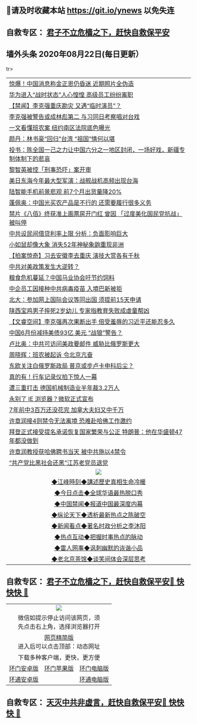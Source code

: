 ## 📩请及时收藏本站 https://git.io/ynews 以免失连</a>
## 自救专区： [君子不立危樯之下，赶快自救保平安 ](https://github.com/pwgy/td/blob/master/README.md)

## 墙外头条 2020年08月22日(每日更新）</a>

 <table>
tr><td colspan="2" align="left"><a href="https://ovsihbgb.xvhtf.cyou/?name=c1214903&key=krgexxuardvhjliu&from=gy2">惊爆！中国消息称金正恩仍昏迷 近期照片全伪造</a></td></tr>
<tr><td colspan="2" align="left"><a href="https://ovsihbgb.xvhtf.cyou/?name=c1214865&key=krgexxuardvhjliu&from=gy2">华为进入“战时状态”人心惶惶 高级员工纷纷离职</a></td></tr>
<tr><td colspan="2" align="left"><a href="https://ovsihbgb.xvhtf.cyou/?name=c1214863&key=krgexxuardvhjliu&from=gy2">【禁闻】李克强重庆勘灾 又遇“临时演员”？</a></td></tr>
<tr><td colspan="2" align="left"><a href="https://ovsihbgb.xvhtf.cyou/?name=c1214846&key=krgexxuardvhjliu&from=gy2">李克强被警告或成林彪第二 与习同日考察唱对台戏</a></td></tr>
<tr><td colspan="2" align="left"><a href="https://ovsihbgb.xvhtf.cyou/?name=c1214900&key=krgexxuardvhjliu&from=gy2">一文看懂班农案 纽约南区法院底色曝光</a></td></tr>
<tr><td colspan="2" align="left"><a href="https://ovsihbgb.xvhtf.cyou/?name=c1214825&key=krgexxuardvhjliu&from=gy2">颜丹：林书豪“回归”台湾 “祖国”情何以堪</a></td></tr>
<tr><td colspan="2" align="left"><a href="https://ovsihbgb.xvhtf.cyou/?name=c1214829&key=krgexxuardvhjliu&from=gy2">投书：陈全国一己之力让中国六分之一地区封闭，一场好戏，新疆专制体制下的悲哀</a></td></tr>
<tr><td colspan="2" align="left"><a href="https://ovsihbgb.xvhtf.cyou/?name=c1214884&key=krgexxuardvhjliu&from=gy2">黎智英被控「刑事恐吓」案开审</a></td></tr>
<tr><td colspan="2" align="left"><a href="https://ovsihbgb.xvhtf.cyou/?name=c1214883&key=krgexxuardvhjliu&from=gy2">美日东海今年最大型军演：战舰战机高频出现台海</a></td></tr>
<tr><td colspan="2" align="left"><a href="https://ovsihbgb.xvhtf.cyou/?name=c1214885&key=krgexxuardvhjliu&from=gy2">陆智能手机前景悲观 前7个月出货量降20%</a></td></tr>
<tr><td colspan="2" align="left"><a href="https://ovsihbgb.xvhtf.cyou/?name=c1214898&key=krgexxuardvhjliu&from=gy2">蓬佩奥：中国光买农产品是不行的 还需要履行很多义务</a></td></tr>
<tr><td colspan="2" align="left"><a href="https://ovsihbgb.xvhtf.cyou/?name=c1214880&key=krgexxuardvhjliu&from=gy2">禁片《八佰》终获准上画票房开门红 曾因 「过度美化国民党抗战」被叫停</a></td></tr>
<tr><td colspan="2" align="left"><a href="https://ovsihbgb.xvhtf.cyou/?name=c1214862&key=krgexxuardvhjliu&from=gy2">中共设民间借贷利率上限 分析：负面影响巨大</a></td></tr>
<tr><td colspan="2" align="left"><a href="https://ovsihbgb.xvhtf.cyou/?name=c1214854&key=krgexxuardvhjliu&from=gy2">小如鼠却像大象 消失52年神秘象鼩重现非洲</a></td></tr>
<tr><td colspan="2" align="left"><a href="https://ovsihbgb.xvhtf.cyou/?name=c1214826&key=krgexxuardvhjliu&from=gy2">【拍案惊奇】习去安徽李去重庆 演技大赏各有千秋</a></td></tr>
<tr><td colspan="2" align="left"><a href="https://ovsihbgb.xvhtf.cyou/?name=c1214877&key=krgexxuardvhjliu&from=gy2">中共对美政策发生大逆转？</a></td></tr>
<tr><td colspan="2" align="left"><a href="https://ovsihbgb.xvhtf.cyou/?name=c1214815&key=krgexxuardvhjliu&from=gy2">粮食危机蔓延？中国马业协会吁节约饲料</a></td></tr>
<tr><td colspan="2" align="left"><a href="https://ovsihbgb.xvhtf.cyou/?name=c1214814&key=krgexxuardvhjliu&from=gy2">中企员工因接种中共病毒疫苗 入境巴新被拒</a></td></tr>
<tr><td colspan="2" align="left"><a href="https://ovsihbgb.xvhtf.cyou/?name=c1214886&key=krgexxuardvhjliu&from=gy2">北大：参加网上国际会议等同出国 须提前15天申请</a></td></tr>
<tr><td colspan="2" align="left"><a href="https://ovsihbgb.xvhtf.cyou/?name=c1214882&key=krgexxuardvhjliu&from=gy2">陕西宝鸡男子摔死2岁幼儿 专家指教育失败成虐童帮凶</a></td></tr>
<tr><td colspan="2" align="left"><a href="https://ovsihbgb.xvhtf.cyou/?name=c1214866&key=krgexxuardvhjliu&from=gy2">【文睿空间】李克强再次果断出手 倍受羞辱的习近平还能忍多久</a></td></tr>
<tr><td colspan="2" align="left"><a href="https://ovsihbgb.xvhtf.cyou/?name=c1214855&key=krgexxuardvhjliu&from=gy2">中国6月份减持美债93亿 美元 “战狼”警告？</a></td></tr>
<tr><td colspan="2" align="left"><a href="https://ovsihbgb.xvhtf.cyou/?name=c1214901&key=krgexxuardvhjliu&from=gy2">卢比奥：中共可访问美政要邮件 威胁比俄罗斯更大</a></td></tr>
<tr><td colspan="2" align="left"><a href="https://ovsihbgb.xvhtf.cyou/?name=c1214845&key=krgexxuardvhjliu&from=gy2">周晓辉：班农被起诉 令北京亢奋</a></td></tr>
<tr><td colspan="2" align="left"><a href="https://ovsihbgb.xvhtf.cyou/?name=c1214837&key=krgexxuardvhjliu&from=gy2">东欧关注白俄罗斯政局 普京或步卢卡申科后尘？</a></td></tr>
<tr><td colspan="2" align="left"><a href="https://ovsihbgb.xvhtf.cyou/?name=c1214895&key=krgexxuardvhjliu&from=gy2">真的有！行车记录仪拍下惊人一幕</a></td></tr>
<tr><td colspan="2" align="left"><a href="https://ovsihbgb.xvhtf.cyou/?name=c1214902&key=krgexxuardvhjliu&from=gy2">遭三重打击 德国机械制造业半年裁3.2万人</a></td></tr>
<tr><td colspan="2" align="left"><a href="https://ovsihbgb.xvhtf.cyou/?name=c1214894&key=krgexxuardvhjliu&from=gy2">永别了 IE 浏览器？微软正式宣布</a></td></tr>
<tr><td colspan="2" align="left"><a href="https://ovsihbgb.xvhtf.cyou/?name=c1214899&key=krgexxuardvhjliu&from=gy2">7年前中3百万还没花完 加拿大夫妇又中千万</a></td></tr>
<tr><td colspan="2" align="left"><a href="https://ovsihbgb.xvhtf.cyou/?name=c1214831&key=krgexxuardvhjliu&from=gy2">许章润接4则禁令无法离境 恐难赴哈佛工作邀约</a></td></tr>
<tr><td colspan="2" align="left"><a href="https://ovsihbgb.xvhtf.cyou/?name=c1214838&key=krgexxuardvhjliu&from=gy2">拜登正式接受提名承诺恢复国家繁荣与公正 特朗普：他在华盛顿47年都没做到</a></td></tr>
<tr><td colspan="2" align="left"><a href="https://ovsihbgb.xvhtf.cyou/?name=c1214842&key=krgexxuardvhjliu&from=gy2">许章润教授获哈佛聘书当天 被中共施以4禁令</a></td></tr>
<tr><td colspan="2" align="left"><a href="https://ovsihbgb.xvhtf.cyou/?name=c1214822&key=krgexxuardvhjliu&from=gy2">“共产党比黑社会还黑”江苏老党员退党</a></td></tr>

 <tr>
   <td colspan="2" align=center><img src="https://cdn.jsdelivr.net/gh/gyoupiodf/im1/jf-1.jpg"></td>
  </tr>
   <tr>
   <td colspan="2" align=center> 
<a href="https://xdihm.casa/oo.aspx?name=c922850&key=sdxhftoyfkhpuaxy&from=gy2&tag=9877">◆江峰時刻◆講述歷史真相生命冷暖</a><br/>
    </td>
  </tr>
   <tr>
   <td colspan="2" align=center> 
<a href="https://xdihm.casa/oo.aspx?name=c816850&key=sdxhftoyfkhpuaxy&from=gy2&tag=9877">◆今日点击◆全球华语最热脱口秀</a><br/>
    </td>
  </tr>
  <tr>
  <td colspan="2" align=center>
<a href="https://xdihm.casa/oo.aspx?name=c816860&key=sdxhftoyfkhpuaxy&from=gy2&tag=99733110">◆中国禁闻◆报道中国最深度内幕</a><br/>
   </tr>
  <tr>
     <td colspan="2" align=center>
<a href="https://xdihm.casa/oo.aspx?name=c816855&key=sdxhftoyfkhpuaxy&from=gy2&tag=997110">◆纵论天下◆透析最新热点之陈破空</a><br/>
   </tr>
   <tr>
      <td colspan="2" align=center>
<a href="https://xdihm.casa/oo.aspx?name=c838308&key=sdxhftoyfkhpuaxy&from=gy2&tag=9973110">◆新闻看点◆著名时政分析之李沐阳</a><br/>
   </tr>
   <tr>
     <td colspan="2" align=center>
<a href="https://xdihm.casa/oo.aspx?name=c816852&key=sdxhftoyfkhpuaxy&from=gy2&tag=9733110">◆热点互动◆把握时事热点的脉动</a><br/>
   </tr>
   <tr>
      <td colspan="2" align=center>
<a href="https://xdihm.casa/oo.aspx?name=c816694&key=sdxhftoyfkhpuaxy&from=gy2&tag=93310">◆雷人网事◆讽刺幽默的诙谐小品</a><br/>
   </tr>
   <tr>
    <td colspan="2" align=center>
<a href="https://xdihm.casa/oo.aspx?name=c816650&key=sdxhftoyfkhpuaxy&from=gy2&tag=9973110">◆老北京茶馆◆谈笑间体会深层思考</a><br/>
   </tr>
</table>

 ## 自救专区： [君子不立危樯之下，赶快自救保平安🍎 快快快 📩](https://github.com/pwgy/td/blob/master/README.md)
 
<table>
  <tr>
    <td colspan="3" align="center"><img src="https://cdn.jsdelivr.net/gh/opipe/up/oGate65.jpg"/></td>
  </tr>
  <tr>
    <td colspan="3" align="center">微信如提示停止访问该网页，须<br/>先点击右上角，选择浏览器打开</td>
  <tr>
  <tr>
    <td colspan="3" align="center"><a href="https://gitcdn.xyz/cdn/otiny/up/master/show005.htm">网页精简版</a><br/>进入后可以点击顶部：动态网址</td>
  </tr>
  <tr>
    <td colspan="3" align="center">下载多种客户端，更快，更方便</td>
  <tr>
  <tr>
    <td align="center"><a href="https://cdn.jsdelivr.net/gh/opipe/up/oGatea.apk">环门安卓版</a></td>
    <td align="center"><a href="https://x.co/odisk">环门苹果版</a></td>
    <td align="center"><a href="https://cdn.jsdelivr.net/gh/opipe/up/oGate.zip">环门电脑版</a></td>
  </tr>
  <tr>
    <td align="center"><a href="https://cdn.jsdelivr.net/gh/opipe/up/oPipe.apk">环通安卓版</a></td>
    <td align="center"></td>
    <td align="center"><a href="https://raw.githubusercontent.com/opipe/up/master/oPipe.zip">环通电脑版</a></td>
  </tr>
  
</table>


 ## 自救专区： [天灭中共非虚言，赶快自救保平安🍎 快快快 📩](https://github.com/pwgy/td/blob/master/README.md)
